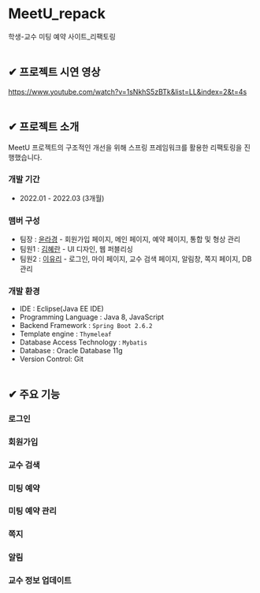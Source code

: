 # MeetU_repack
학생-교수 미팅 예약 사이트_리팩토링
</br></br>

## ✔ 프로젝트 시연 영상
https://www.youtube.com/watch?v=1sNkhS5zBTk&list=LL&index=2&t=4s
</br></br>

## ✔ 프로젝트 소개
MeetU 프로젝트의 구조적인 개선을 위해 스프링 프레임워크를 활용한 리팩토링을 진행했습니다.

### 개발 기간
- 2022.01 - 2022.03 (3개월)

### 맴버 구성
- 팀장 : [윤라경](https://github.com/duldul34) - 회원가입 페이지, 메인 페이지, 예약 페이지, 통합 및 형상 관리
- 팀원1 : [김혜란](https://github.com/hyeran0513) - UI 디자인, 웹 퍼블리싱
- 팀원2 : [이유리](https://github.com/lee-code712) - 로그인, 마이 페이지, 교수 검색 페이지, 알림창, 쪽지 페이지, DB 관리

### 개발 환경
- IDE : Eclipse(Java EE IDE)
- Programming Language : Java 8, JavaScript
- Backend Framework : `Spring Boot 2.6.2`
- Template engine : `Thymeleaf`
- Database Access Technology : `Mybatis`
- Database : Oracle Database 11g
- Version Control: Git
  </br></br>

## ✔ 주요 기능
### 로그인
### 회원가입
### 교수 검색
### 미팅 예약
### 미팅 예약 관리
### 쪽지
### 알림
### 교수 정보 업데이트
